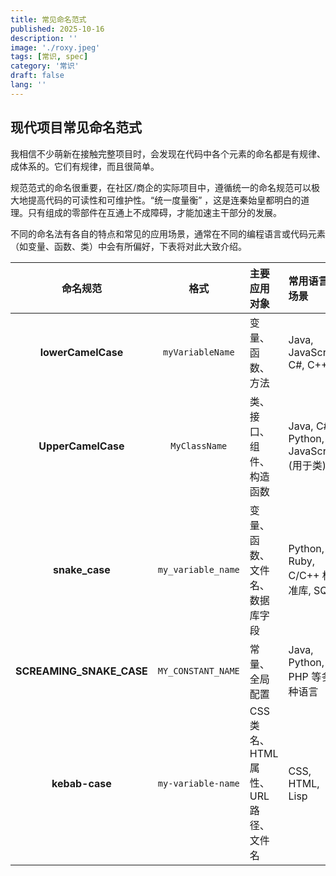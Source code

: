 ```yaml
---
title: 常见命名范式
published: 2025-10-16
description: ''
image: './roxy.jpeg'
tags: [常识, spec]
category: '常识'
draft: false 
lang: ''
---
```


## 现代项目常见命名范式

我相信不少萌新在接触完整项目时，会发现在代码中各个元素的命名都是有规律、成体系的。它们有规律，而且很简单。

规范范式的命名很重要，在社区/商企的实际项目中，遵循统一的命名规范可以极大地提高代码的可读性和可维护性。“统一度量衡” ，这是连秦始皇都明白的道理。只有组成的零部件在互通上不成障碍，才能加速主干部分的发展。

不同的命名法有各自的特点和常见的应用场景，通常在不同的编程语言或代码元素（如变量、函数、类）中会有所偏好，下表将对此大致介绍。

| 命名规范 | 格式 | 主要应用对象 | 常用语言/场景 | 示例 |
| :--: | :--: | :--- | :--- | :--- |
| **lowerCamelCase** | `myVariableName` | 变量、函数、方法 | Java, JavaScript, C#, C++ | `userName`, `calculateTotal`, `getUserInfo` |
| **UpperCamelCase** | `MyClassName` | 类、接口、组件、构造函数 | Java, C#, Python, JavaScript (用于类) | `UserProfile`, `ServiceManager`, `HttpRequest` |
| **snake_case** | `my_variable_name` | 变量、函数、文件名、数据库字段 | Python, Ruby, C/C++ 标准库, SQL | `user_name`, `calculate_total`, `first_name` |
| **SCREAMING_SNAKE_CASE** | `MY_CONSTANT_NAME` | 常量、全局配置 | Java, Python, PHP 等多种语言 | `MAX_CONNECTIONS`, `API_KEY`, `DEFAULT_TIMEOUT` |
| **kebab-case** | `my-variable-name` | CSS 类名、HTML 属性、URL 路径、文件名 | CSS, HTML, Lisp | `main-container`, `user-profile-card`, `primary-button` |
